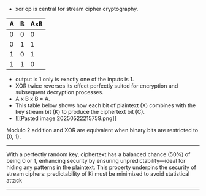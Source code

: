 - xor op is central for stream cipher cryptography.

| A   | B   | AxB |
| --- | --- | --- |
| 0   | 0   | 0   |
| 0   | 1   | 1   |
| 1   | 0   | 1   |
| 1   | 1   | 0   |
- output is 1 only is exactly one of the inputs is 1.
- XOR twice reverses its effect perfectly suited for encryption and subsequent decryption processes.
- A x B x B = A.
- This table below shows how each bit of plaintext (​X) combines with the key stream bit (K​) to produce the ciphertext bit (C​).
- ![[Pasted image 20250522215759.png]]


Modulo 2 addition and XOR are equivalent when binary bits are restricted to {0, 1}.

---
With a perfectly random key, ciphertext has a balanced chance (50%) of being 0 or 1, enhancing security by ensuring unpredictability—ideal for hiding any patterns in the plaintext. This property underpins the security of stream ciphers: predictability of Ki​ must be minimized to avoid statistical attack

---

